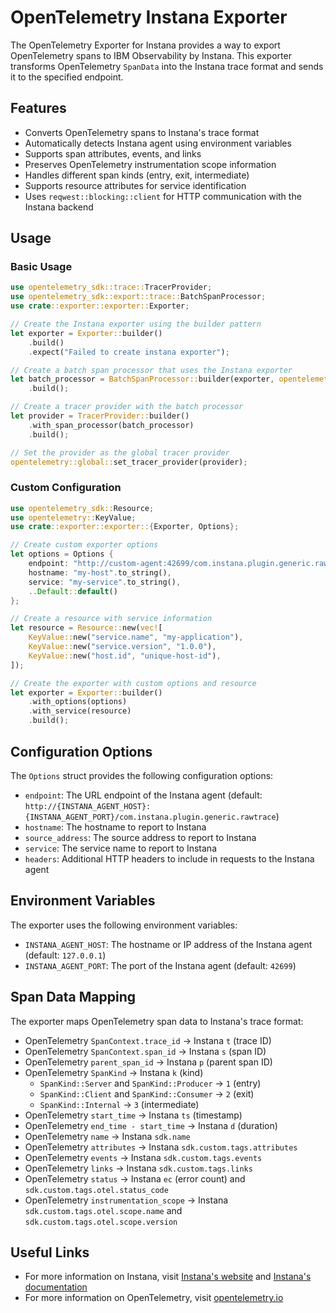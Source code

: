 # OpenTelemetry Instana Exporter

The OpenTelemetry Exporter for Instana provides a way to export OpenTelemetry spans to IBM Observability by Instana. This exporter transforms OpenTelemetry `SpanData` into the Instana trace format and sends it to the specified endpoint.

## Features

- Converts OpenTelemetry spans to Instana's trace format
- Automatically detects Instana agent using environment variables
- Supports span attributes, events, and links
- Preserves OpenTelemetry instrumentation scope information
- Handles different span kinds (entry, exit, intermediate)
- Supports resource attributes for service identification
- Uses `reqwest::blocking::client` for HTTP communication with the Instana backend

## Usage

### Basic Usage

```rust
use opentelemetry_sdk::trace::TracerProvider;
use opentelemetry_sdk::export::trace::BatchSpanProcessor;
use crate::exporter::exporter::Exporter;

// Create the Instana exporter using the builder pattern
let exporter = Exporter::builder()
    .build()
    .expect("Failed to create instana exporter");

// Create a batch span processor that uses the Instana exporter
let batch_processor = BatchSpanProcessor::builder(exporter, opentelemetry_sdk::runtime::Tokio)
    .build();

// Create a tracer provider with the batch processor
let provider = TracerProvider::builder()
    .with_span_processor(batch_processor)
    .build();

// Set the provider as the global tracer provider
opentelemetry::global::set_tracer_provider(provider);
```

### Custom Configuration

```rust
use opentelemetry_sdk::Resource;
use opentelemetry::KeyValue;
use crate::exporter::exporter::{Exporter, Options};

// Create custom exporter options
let options = Options {
    endpoint: "http://custom-agent:42699/com.instana.plugin.generic.rawtrace".to_string(),
    hostname: "my-host".to_string(),
    service: "my-service".to_string(),
    ..Default::default()
};

// Create a resource with service information
let resource = Resource::new(vec![
    KeyValue::new("service.name", "my-application"),
    KeyValue::new("service.version", "1.0.0"),
    KeyValue::new("host.id", "unique-host-id"),
]);

// Create the exporter with custom options and resource
let exporter = Exporter::builder()
    .with_options(options)
    .with_service(resource)
    .build();
```

## Configuration Options

The `Options` struct provides the following configuration options:

- `endpoint`: The URL endpoint of the Instana agent (default: `http://{INSTANA_AGENT_HOST}:{INSTANA_AGENT_PORT}/com.instana.plugin.generic.rawtrace`)
- `hostname`: The hostname to report to Instana
- `source_address`: The source address to report to Instana
- `service`: The service name to report to Instana
- `headers`: Additional HTTP headers to include in requests to the Instana agent

## Environment Variables

The exporter uses the following environment variables:

- `INSTANA_AGENT_HOST`: The hostname or IP address of the Instana agent (default: `127.0.0.1`)
- `INSTANA_AGENT_PORT`: The port of the Instana agent (default: `42699`)

## Span Data Mapping

The exporter maps OpenTelemetry span data to Instana's trace format:

- OpenTelemetry `SpanContext.trace_id` → Instana `t` (trace ID)
- OpenTelemetry `SpanContext.span_id` → Instana `s` (span ID)
- OpenTelemetry `parent_span_id` → Instana `p` (parent span ID)
- OpenTelemetry `SpanKind` → Instana `k` (kind)
  - `SpanKind::Server` and `SpanKind::Producer` → `1` (entry)
  - `SpanKind::Client` and `SpanKind::Consumer` → `2` (exit)
  - `SpanKind::Internal` → `3` (intermediate)
- OpenTelemetry `start_time` → Instana `ts` (timestamp)
- OpenTelemetry `end_time - start_time` → Instana `d` (duration)
- OpenTelemetry `name` → Instana `sdk.name`
- OpenTelemetry `attributes` → Instana `sdk.custom.tags.attributes`
- OpenTelemetry `events` → Instana `sdk.custom.tags.events`
- OpenTelemetry `links` → Instana `sdk.custom.tags.links`
- OpenTelemetry `status` → Instana `ec` (error count) and `sdk.custom.tags.otel.status_code`
- OpenTelemetry `instrumentation_scope` → Instana `sdk.custom.tags.otel.scope.name` and `sdk.custom.tags.otel.scope.version`

## Useful Links

- For more information on Instana, visit [Instana's website](https://www.instana.com/) and [Instana's documentation](https://www.ibm.com/docs/en/obi/current)
- For more information on OpenTelemetry, visit [opentelemetry.io](https://opentelemetry.io/)


